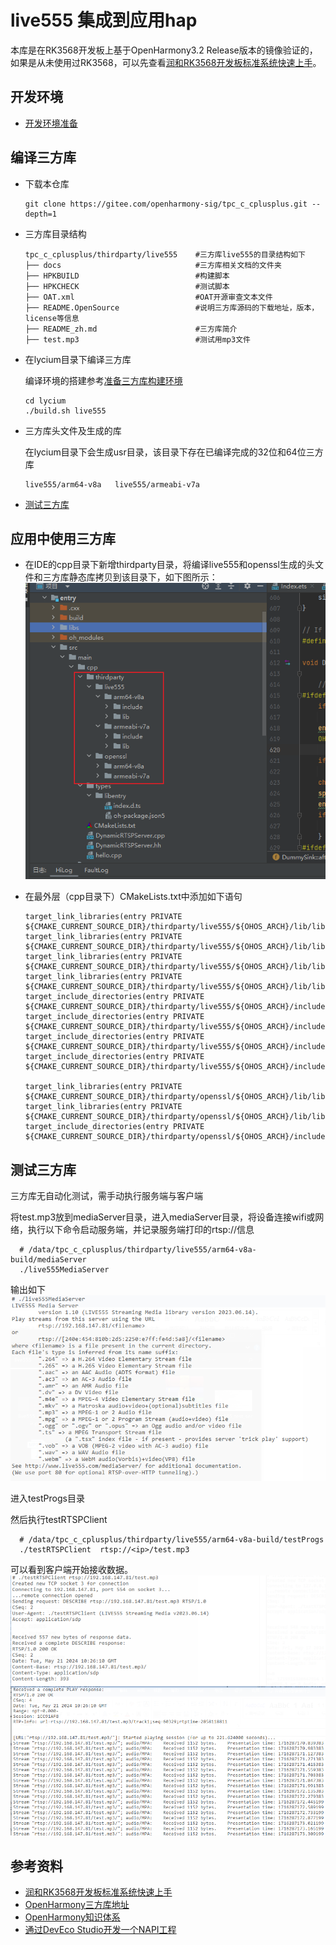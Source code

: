 # live555 集成到应用hap

本库是在RK3568开发板上基于OpenHarmony3.2 Release版本的镜像验证的，如果是从未使用过RK3568，可以先查看[润和RK3568开发板标准系统快速上手](https://gitee.com/openharmony-sig/knowledge_demo_temp/tree/master/docs/rk3568_helloworld)。

## 开发环境

- [开发环境准备](../../../docs/hap_integrate_environment.md)

## 编译三方库

- 下载本仓库

  ```shell
  git clone https://gitee.com/openharmony-sig/tpc_c_cplusplus.git --depth=1
  ```

- 三方库目录结构

  ```shell
  tpc_c_cplusplus/thirdparty/live555    #三方库live555的目录结构如下
  ├── docs                              #三方库相关文档的文件夹
  ├── HPKBUILD                          #构建脚本
  ├── HPKCHECK                          #测试脚本
  ├── OAT.xml                           #OAT开源审查文本文件
  ├── README.OpenSource                 #说明三方库源码的下载地址，版本，license等信息
  ├── README_zh.md                      #三方库简介
  ├── test.mp3                          #测试用mp3文件
  ```

- 在lycium目录下编译三方库

  编译环境的搭建参考[准备三方库构建环境](../../../lycium/README.md#1编译环境准备)

  ```shell
  cd lycium
  ./build.sh live555
  ```

- 三方库头文件及生成的库

  在lycium目录下会生成usr目录，该目录下存在已编译完成的32位和64位三方库

  ```shell
  live555/arm64-v8a   live555/armeabi-v7a
  ```

- [测试三方库](#测试三方库)

## 应用中使用三方库

- 在IDE的cpp目录下新增thirdparty目录，将编译live555和openssl生成的头文件和三方库静态库拷贝到该目录下，如下图所示：
  &nbsp;![thirdparty_install_dir](pic/live555_install_dir.png)

- 在最外层（cpp目录下）CMakeLists.txt中添加如下语句

  ```shell
  target_link_libraries(entry PRIVATE ${CMAKE_CURRENT_SOURCE_DIR}/thirdparty/live555/${OHOS_ARCH}/lib/libliveMedia.a)
  target_link_libraries(entry PRIVATE ${CMAKE_CURRENT_SOURCE_DIR}/thirdparty/live555/${OHOS_ARCH}/lib/libBasicUsageEnvironment.a)
  target_link_libraries(entry PRIVATE ${CMAKE_CURRENT_SOURCE_DIR}/thirdparty/live555/${OHOS_ARCH}/lib/libgroupsock.a)
  target_link_libraries(entry PRIVATE ${CMAKE_CURRENT_SOURCE_DIR}/thirdparty/live555/${OHOS_ARCH}/lib/libUsageEnvironment.a)
  target_include_directories(entry PRIVATE ${CMAKE_CURRENT_SOURCE_DIR}/thirdparty/live555/${OHOS_ARCH}/include/BasicUsageEnvironment)
  target_include_directories(entry PRIVATE ${CMAKE_CURRENT_SOURCE_DIR}/thirdparty/live555/${OHOS_ARCH}/include/groupsock)
  target_include_directories(entry PRIVATE ${CMAKE_CURRENT_SOURCE_DIR}/thirdparty/live555/${OHOS_ARCH}/include/liveMedia)
  target_include_directories(entry PRIVATE ${CMAKE_CURRENT_SOURCE_DIR}/thirdparty/live555/${OHOS_ARCH}/include/UsageEnvironment)

  target_link_libraries(entry PRIVATE ${CMAKE_CURRENT_SOURCE_DIR}/thirdparty/openssl/${OHOS_ARCH}/lib/libssl.a)
  target_link_libraries(entry PRIVATE ${CMAKE_CURRENT_SOURCE_DIR}/thirdparty/openssl/${OHOS_ARCH}/lib/libcrypto.a)
  target_include_directories(entry PRIVATE ${CMAKE_CURRENT_SOURCE_DIR}/thirdparty/openssl/${OHOS_ARCH}/include)
  ```

## 测试三方库

三方库无自动化测试，需手动执行服务端与客户端

将test.mp3放到mediaServer目录，进入mediaServer目录，将设备连接wifi或网络，执行以下命令启动服务端，并记录服务端打印的rtsp://<ip>信息
```shell
  # /data/tpc_c_cplusplus/thirdparty/live555/arm64-v8a-build/mediaServer
  ./live555MediaServer
```
输出如下
&nbsp;![live555_test_service](pic/live555_test_service.png)

进入testProgs目录

然后执行testRTSPClient
```shell
  # /data/tpc_c_cplusplus/thirdparty/live555/arm64-v8a-build/testProgs
  ./testRTSPClient  rtsp://<ip>/test.mp3
```
可以看到客户端开始接收数据。
&nbsp;![live555_test_client](pic/live555_test_client.png)

## 参考资料

- [润和RK3568开发板标准系统快速上手](https://gitee.com/openharmony-sig/knowledge_demo_temp/tree/master/docs/rk3568_helloworld)
- [OpenHarmony三方库地址](https://gitee.com/openharmony-tpc)
- [OpenHarmony知识体系](https://gitee.com/openharmony-sig/knowledge)
- [通过DevEco Studio开发一个NAPI工程](https://gitee.com/openharmony-sig/knowledge_demo_temp/blob/master/docs/napi_study/docs/hello_napi.md)
